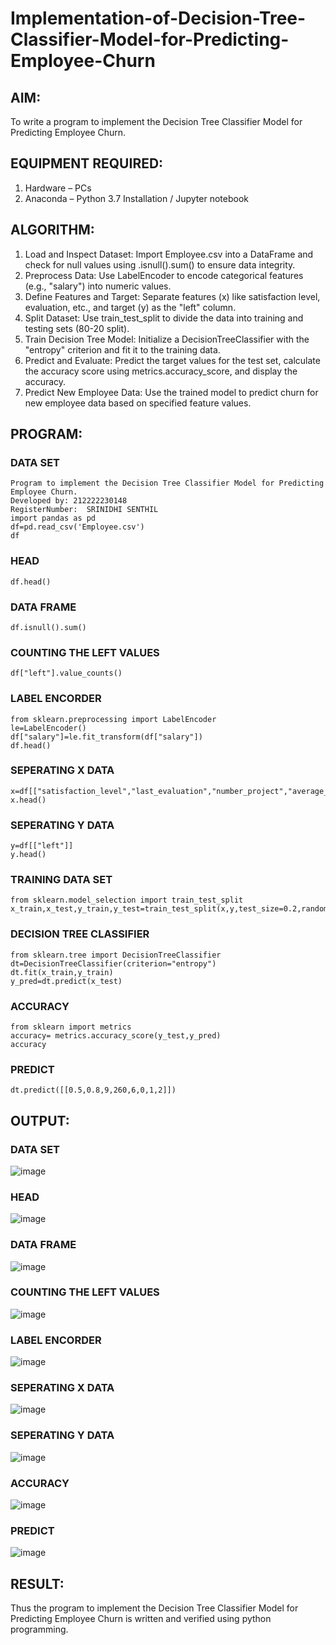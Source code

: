 # Implementation-of-Decision-Tree-Classifier-Model-for-Predicting-Employee-Churn

## AIM:
To write a program to implement the Decision Tree Classifier Model for Predicting Employee Churn.

## EQUIPMENT REQUIRED:
1. Hardware – PCs
2. Anaconda – Python 3.7 Installation / Jupyter notebook

## ALGORITHM:
1. Load and Inspect Dataset: Import Employee.csv into a DataFrame and check for null values using .isnull().sum() to ensure data integrity.
2. Preprocess Data: Use LabelEncoder to encode categorical features (e.g., "salary") into numeric values.
3. Define Features and Target: Separate features (x) like satisfaction level, evaluation, etc., and target (y) as the "left" column.
4. Split Dataset: Use train_test_split to divide the data into training and testing sets (80-20 split).
5. Train Decision Tree Model: Initialize a DecisionTreeClassifier with the "entropy" criterion and fit it to the training data.
6. Predict and Evaluate: Predict the target values for the test set, calculate the accuracy score using metrics.accuracy_score, and display the accuracy.
7. Predict New Employee Data: Use the trained model to predict churn for new employee data based on specified feature values.







## PROGRAM:
### DATA SET
```
Program to implement the Decision Tree Classifier Model for Predicting Employee Churn.
Developed by: 212222230148
RegisterNumber:  SRINIDHI SENTHIL
import pandas as pd
df=pd.read_csv('Employee.csv')
df
```
### HEAD
```
df.head()
```
### DATA FRAME
```
df.isnull().sum()
```
### COUNTING THE LEFT VALUES
```
df["left"].value_counts()
```
### LABEL ENCORDER 
```
from sklearn.preprocessing import LabelEncoder
le=LabelEncoder()
df["salary"]=le.fit_transform(df["salary"])
df.head()
```
### SEPERATING X DATA
```
x=df[["satisfaction_level","last_evaluation","number_project","average_montly_hours","time_spend_company","Work_accident","promotion_last_5years","salary"]]
x.head()
```
### SEPERATING Y DATA
```
y=df[["left"]]
y.head()
```
### TRAINING DATA SET
```
from sklearn.model_selection import train_test_split
x_train,x_test,y_train,y_test=train_test_split(x,y,test_size=0.2,random_state=0)
```
### DECISION TREE CLASSIFIER
```
from sklearn.tree import DecisionTreeClassifier
dt=DecisionTreeClassifier(criterion="entropy")
dt.fit(x_train,y_train)
y_pred=dt.predict(x_test)
```
### ACCURACY 
```
from sklearn import metrics
accuracy= metrics.accuracy_score(y_test,y_pred)
accuracy
```
### PREDICT
```
dt.predict([[0.5,0.8,9,260,6,0,1,2]])
```
## OUTPUT:

### DATA SET
![image](https://github.com/user-attachments/assets/cc6e40d8-1d6e-4f77-8ff6-5210daa16551)

### HEAD
![image](https://github.com/user-attachments/assets/4160546e-d85a-458a-9179-55e3982cbef1)

### DATA FRAME
![image](https://github.com/user-attachments/assets/7cbda442-01b1-4228-8996-8939995771a7)

### COUNTING THE LEFT VALUES
![image](https://github.com/user-attachments/assets/384f77f6-4b2a-461b-a03a-aeca2a7f3bcd)

### LABEL ENCORDER 
![image](https://github.com/user-attachments/assets/13fb3265-0335-4793-8edf-28a0df9e193f)

### SEPERATING X DATA
![image](https://github.com/user-attachments/assets/ac238200-c2ac-4c53-b53a-df7a6e08e379)

### SEPERATING Y DATA
![image](https://github.com/user-attachments/assets/2df08a77-23f9-4291-9b79-59bcb1eb43a2)
### ACCURACY 
![image](https://github.com/user-attachments/assets/2fcbbc2c-bb56-4b03-86c8-12c7dec27347)

### PREDICT
![image](https://github.com/user-attachments/assets/f2993780-e75a-4956-a745-f578cd6c4513)



## RESULT:
Thus the program to implement the  Decision Tree Classifier Model for Predicting Employee Churn is written and verified using python programming.

